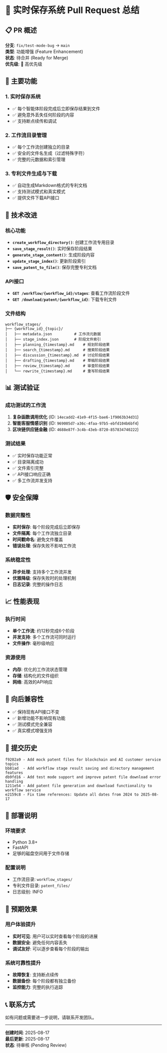 # 🚀 实时保存系统 Pull Request 总结

## 📋 PR 概述

**分支**: `fix/test-mode-bug` → `main`  
**类型**: 功能增强 (Feature Enhancement)  
**状态**: 待合并 (Ready for Merge)  
**优先级**: 🔴 高优先级

## 🎯 主要功能

### 1. **实时保存系统**
- ✅ 每个智能体阶段完成后立即保存结果到文件
- ✅ 避免意外丢失任何阶段的内容
- ✅ 支持断点续传和调试

### 2. **工作流目录管理**
- ✅ 每个工作流创建独立的目录
- ✅ 安全的文件名生成（过滤特殊字符）
- ✅ 完整的元数据和索引管理

### 3. **专利文件生成与下载**
- ✅ 自动生成Markdown格式的专利文档
- ✅ 支持测试模式和真实模式
- ✅ 提供文件下载API接口

## 🔧 技术改进

### 核心功能
- **`create_workflow_directory()`**: 创建工作流专用目录
- **`save_stage_result()`**: 实时保存阶段结果
- **`generate_stage_content()`**: 生成阶段内容
- **`update_stage_index()`**: 更新阶段索引
- **`save_patent_to_file()`**: 保存完整专利文档

### API接口
- **`GET /workflow/{workflow_id}/stages`**: 查看工作流阶段文件
- **`GET /download/patent/{workflow_id}`**: 下载专利文件

### 文件结构
```
workflow_stages/
├── {workflow_id}_{topic}/
│   ├── metadata.json          # 工作流元数据
│   ├── stage_index.json       # 阶段文件索引
│   ├── planning_{timestamp}.md    # 规划阶段结果
│   ├── search_{timestamp}.md      # 搜索阶段结果
│   ├── discussion_{timestamp}.md  # 讨论阶段结果
│   ├── drafting_{timestamp}.md    # 草稿阶段结果
│   ├── review_{timestamp}.md      # 审查阶段结果
│   └── rewrite_{timestamp}.md     # 重写阶段结果
```

## 📊 测试验证

### 成功测试的工作流
1. **复杂函数调用优化** (ID: `14ecadd2-41e9-4f15-bae6-1f9063b34d31`)
2. **智能客服情感识别** (ID: `969005d7-a36c-4faa-97b5-ebfd104b6bf4`)
3. **区块链供应链金融** (ID: `4688e87f-3c4b-43eb-8720-857834740222`)

### 测试结果
- ✅ 实时保存功能正常
- ✅ 目录隔离成功
- ✅ 文件索引完整
- ✅ API接口响应正确
- ✅ 多工作流并发支持

## 🛡️ 安全保障

### 数据完整性
- **实时保存**: 每个阶段完成后立即保存
- **文件隔离**: 每个工作流独立目录
- **时间戳命名**: 避免文件覆盖
- **错误处理**: 保存失败不影响工作流

### 系统稳定性
- **异步处理**: 支持多个工作流并发
- **优雅降级**: 保存失败时的处理机制
- **日志记录**: 完整的操作日志

## 📈 性能表现

### 执行时间
- **单个工作流**: 约12秒完成6个阶段
- **并发支持**: 多个工作流可同时运行
- **文件操作**: 毫秒级响应

### 资源使用
- **内存**: 优化的工作流状态管理
- **存储**: 结构化的文件组织
- **网络**: 高效的API响应

## 🔄 向后兼容性

- ✅ 保持现有API接口不变
- ✅ 新增功能不影响现有功能
- ✅ 测试模式完全兼容
- ✅ 真实模式增强支持

## 📝 提交历史

```
f9202a9 - Add mock patent files for blockchain and AI customer service topics
bb81ad  - Add workflow stage result saving and directory management features
db9fd16 - Add test mode support and improve patent file download error handling
1211e54 - Add patent file generation and download functionality to workflow service
e2159c8 - Fix time references: Update all dates from 2024 to 2025-08-17
```

## 🚀 部署说明

### 环境要求
- Python 3.8+
- FastAPI
- 足够的磁盘空间用于文件存储

### 配置说明
- 工作流目录: `workflow_stages/`
- 专利文件目录: `patent_files/`
- 日志级别: INFO

## 🎉 预期效果

### 用户体验提升
- **实时可见**: 用户可以实时查看每个阶段的进展
- **数据安全**: 避免任何内容丢失
- **调试友好**: 可以逐步查看每个阶段的输出

### 系统可靠性提升
- **故障恢复**: 支持断点续传
- **数据备份**: 每个阶段都有独立备份
- **监控能力**: 完整的执行追踪

## 📞 联系方式

如有问题或需要进一步说明，请联系开发团队。

---

**创建时间**: 2025-08-17  
**最后更新**: 2025-08-17  
**状态**: 待审核 (Pending Review)
